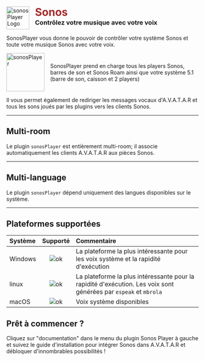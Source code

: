<div style="display: flex; align-items: center;">
    <img src="../../core/plugins/sonosPlayer/documentation/img/sonosPlayer.png" alt="sonosPlayer Logo" style="width: 60px; margin-right: 15px; margin-top: 10px;">
    <div>
        <h1 style="margin: 0;color: brown;">Sonos</h1>
        <h3 style="margin: 0;">Contrôlez votre musique avec votre voix</h3>
    </div>
</div>

SonosPlayer vous donne le pouvoir de contrôler votre système Sonos et toute votre musique Sonos avec votre voix.

<div style="display: flex; align-items: center;">
    <img src="../../core/plugins/sonosPlayer/documentation/img/allPlayers.png" alt="sonosPlayer" style="width: 100px; margin-right: 15px;">
    <p style="margin: 0;">SonosPlayer prend en charge tous les players Sonos, barres de son et Sonos Roam ainsi que votre système 5.1 (barre de son, caisson et 2 players)</p>
</div>

Il vous permet également de rediriger les messages vocaux d'A.V.A.T.A.R et tous les sons joués par les plugins vers les clients Sonos.

--- 

## Multi-room

Le plugin `sonosPlayer` est entièrement multi-room; il associe automatiquement les clients A.V.A.T.A.R aux pièces Sonos.

--- 

## Multi-language

Le plugin `sonosPlayer` dépend uniquement des langues disponibles sur le système.

--- 

## Plateformes supportées

| Système  | Supporté  | Commentaire |
|:---------|:-----:|:---------------|
| Windows  | ![ok](../../core/plugins/sonosPlayer/documentation/img/ok.png) | La plateforme la plus intéressante pour les voix système et la rapidité d'exécution  |                 |
| linux    | ![ok](../../core/plugins/sonosPlayer/documentation/img/ok.png) | La plateforme la plus intéressante pour la rapidité d'exécution. Les voix sont générées par `espeak` et `mbrola` |
| macOS    | ![ok](../../core/plugins/sonosPlayer/documentation/img/ok.png) | Voix système disponibles |


## Prêt à commencer ? 
Cliquez sur "documentation" dans le menu du plugin Sonos Player à gauche et suivez le guide d'installation pour intégrer Sonos dans A.V.A.T.A.R et débloquer d'innombrables possibilités !


<br><br><br>
